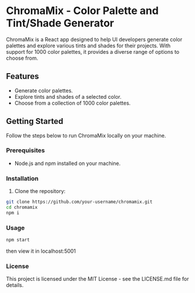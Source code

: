 # ChromaMix - Color Palette and Tint/Shade Generator

ChromaMix is a React app designed to help UI developers generate color palettes and explore various tints and shades for their projects. With support for 1000 color palettes, it provides a diverse range of options to choose from.

## Features

- Generate color palettes.
- Explore tints and shades of a selected color.
- Choose from a collection of 1000 color palettes.

## Getting Started

Follow the steps below to run ChromaMix locally on your machine.

### Prerequisites

- Node.js and npm installed on your machine.

### Installation

1. Clone the repository:

```bash
git clone https://github.com/your-username/chromamix.git
cd chromamix
npm i
```
### Usage 
```bash
npm start 
```
then view it in localhost:5001

### License

This project is licensed under the MIT License - see the LICENSE.md file for details.